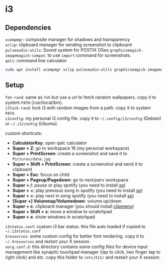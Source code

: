 i3
===

## Dependencies
`xcompmgr`: composite manager for shadows and transparency  
`xclip`: clipboard manager for sending screenshot to clipboard  
`pulseaudio-utils`: Sound system for POSTIX OSes
`graphicsmagick-imagemagick-compat`: to use `import` command for screenshots.  
`qalc`: command line calculator

```bash
sudo apt install xcompmgr xclip pulseaudio-utils graphicsmagick-imagemagick-compat qalc clipmenu
```

## Setup
`feh-rand`: same as `feh` but use a url to fetch random wallpapers. copy it to system `PATH` (/usr/local/bin).  
`i3lock-rand`: lock i3 with random images from a path. copy it to system `PATH`.  
`i3config`: my personal i3 config file. copy it to `~/.config/i3/config` (Debian) or `~/.i3/config` (Ubuntu).  

custom shortcuts:
* **CalculatorKey**: open qalc calculator
* **Super + Z**: go to workspace 16 (my personal workspace)
* **Super + PrintScreen**: create a screenshot and save it to `Pictures/date.jpg`
* **Super + Shift + PrintScreen**: create a screenshot and send it to clipboard
* **Super + Esc**: focus on child
* **Super + Pageup/Pagedown**: go to next/perv workspace
* **Super + /**: pause or play spotify (you need to install [sp](https://gist.github.com/fa6258f3ff7b17747ee3.git))
* **Super + <**: play previous song in spotify (you need to install [sp](https://gist.github.com/fa6258f3ff7b17747ee3.git))
* **Super + >**: play next in song spotify (you need to install [sp](https://gist.github.com/fa6258f3ff7b17747ee3.git))
* **[Super +] Volumeup/Volumedown**: volume up/down
* **Super + c**: clipboard manager (you should install [clipmenu](https://github.com/cdown/clipmenu))
* **Super + Shift + x**: move a window to scratchpad
* **Super + x**: show windows in scratchpad

`i3status.conf`: custom i3 bar status. this file auto loaded if copied to `~/.i3status.conf`  
`Xresources`: some custom config for better font rendering. copy it to `~/.Xresources` and restart your X session.  
`xorg.conf.d`: this directory contains some config files for device input management like synaptic touchpad manager (tap to click, two finger tap to right click) and etc. copy this folder to `/etc/X11/` and restart your X session.  
